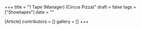 +++
title = "1 Tape (Manager) (Circus Pizza)"
draft = false
tags = ["Showtapes"]
date = ""

[Article]
contributors = []
gallery = []
+++